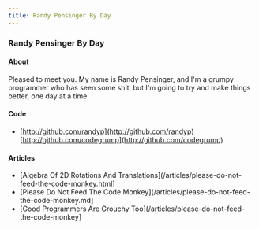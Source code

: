 ```yaml
---
title: Randy Pensinger By Day
---
```

### Randy Pensinger By Day 

#### About
Pleased to meet you. My name is Randy Pensinger, and I'm a grumpy programmer who has seen some shit, but I'm going to try and make things better, one day at a time. 

#### Code
* [http://github.com/randyp](http://github.com/randyp) [http://github.com/codegrump](http://github.com/codegrump)


#### Articles
* [Algebra Of 2D Rotations And Translations](/articles/please-do-not-feed-the-code-monkey.html]
* [Please Do Not Feed The Code Monkey](/articles/please-do-not-feed-the-code-monkey.md]
* [Good Programmers Are Grouchy Too](/articles/please-do-not-feed-the-code-monkey]

